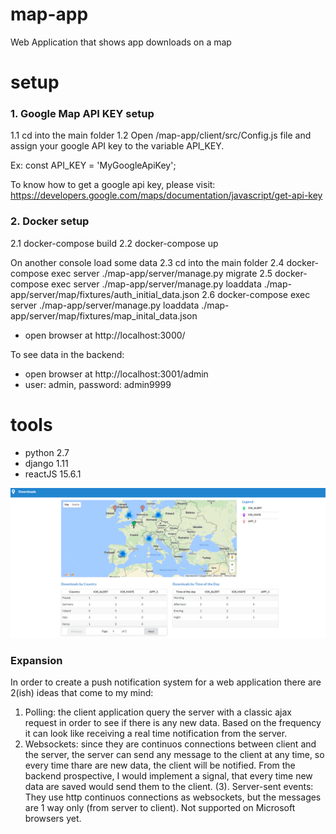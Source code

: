 # map-app
Web Application that shows app downloads on a map

# setup

### 1. Google Map API KEY setup
1.1 cd into the main folder
1.2 Open /map-app/client/src/Config.js file and assign your google API key to the variable API_KEY. 

Ex:
const API_KEY = 'MyGoogleApiKey';

To know how to get a google api key, please visit: https://developers.google.com/maps/documentation/javascript/get-api-key

### 2. Docker setup
2.1 docker-compose build
2.2 docker-compose up

On another console load some data
2.3 cd into the main folder
2.4 docker-compose exec server ./map-app/server/manage.py migrate
2.5 docker-compose exec server ./map-app/server/manage.py loaddata ./map-app/server/map/fixtures/auth_initial_data.json
2.6 docker-compose exec server ./map-app/server/manage.py loaddata ./map-app/server/map/fixtures/map_inital_data.json


- open browser at http://localhost:3000/

To see data in the backend:
- open browser at http://localhost:3001/admin
- user: admin, password: admin9999

# tools
- python 2.7
- django 1.11
- reactJS 15.6.1

![Alt text](/screenshots/home.png?raw=true "Home page screenshot")


### Expansion

In order to create a push notification system for a web application there are 2(ish) ideas that come to my mind:
1. Polling: the client application query the server with a classic ajax request in order to see if there is any new data. Based on the frequency it can look like receiving a real time notification from the server.
2. Websockets: since they are continuos connections between client and the server, the server can send any message to the client at any time, so every time thare are new data, the client will be notified. From the backend prospective, I would implement a signal, that every time new data are saved would send them to the client.
(3). Server-sent events: They  use http continuos connections as websockets, but the messages are 1 way only (from server to client). Not supported on Microsoft browsers yet.


